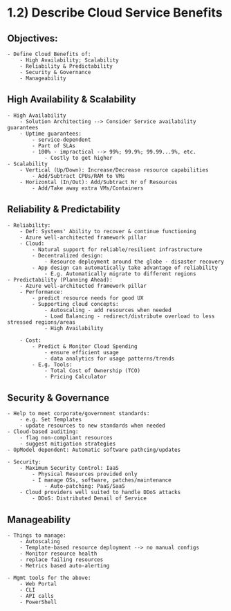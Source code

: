 # 1.2) Describe Cloud Service Benefits

## Objectives:
	- Define Cloud Benefits of: 
		- High Availability; Scalability
		- Reliability & Predictability
		- Security & Governance
		- Manageability

## High Availability & Scalability
	- High Availability
		- Solution Architecting --> Consider Service availability guarantees
		- Uptime guarantees:
			- service-dependent
			- Part of SLAs
			- 100% - impractical --> 99%; 99.9%; 99.99...9%, etc.
				- Costly to get higher
	- Scalability 
		- Vertical (Up/Down): Increase/Decrease resource capabilities
			- Add/Subtract CPUs/RAM to VMs
		- Horizontal (In/Out): Add/Subtract Nr of Resources
			- Add/Take away extra VMs/Containers

## Reliability & Predictability
	- Reliability:
		- Def: Systems' Ability to recover & continue functioning
		- Azure well-architected framework pillar
		- Cloud:
			- Natural support for reliable/resilient infrastructure
			- Decentralized design:
				- Resource deployment around the globe - disaster recovery
			- App design can automatically take advantage of reliability
				- E.g. Automatically migrate to different regions
	- Predictability (Planning Ahead):
		- Azure well-architected framework pillar
		- Performance:
			- predict resource needs for good UX
			- Supporting cloud concepts:
				- Autoscaling - add resources when needed
				- Load Balancing - redirect/distribute overload to less stressed regions/areas
				- High Availability

		- Cost:
			- Predict & Monitor Cloud Spending
				- ensure efficient usage
				- data analytics for usage patterns/trends
			- E.g. Tools:
				- Total Cost of Ownership (TCO)
				- Pricing Calculator

## Security & Governance
	- Help to meet corporate/government standards:
		- e.g. Set Templates
		- update resources to new standards when needed
	- Cloud-based auditing:
		- flag non-compliant resources
		- suggest mitigation strategies
	- OpModel dependent: Automatic software pathcing/updates
	
	- Security:
		- Maximum Security Control: IaaS
			- Physical Resources provided only
			- I manage OSs, software, patches/maintenance
				- Auto-patching: PaaS/SaaS
		- Cloud providers well suited to handle DDoS attacks
			- DDoS: Distributed Denail of Service 

## Manageability
	- Things to manage:
		- Autoscaling
		- Template-based resource deployment --> no manual configs
		- Monitor resource health
		- replace failing resources
		- Metrics based auto-alerting
	
	- Mgmt tools for the above:
		- Web Portal
		- CLI
		- API calls
		- PowerShell




